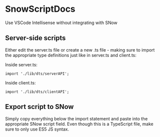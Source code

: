 # SnowScriptDocs
Use VSCode Intellisense without integrating with SNow

## Server-side scripts
Either edit the server.ts file or create a new .ts file - making sure to import the appropriate type definitions just like in server.ts and client.ts:

Inside server.ts:
```
import './lib/dts/serverAPI';
```

Inside client.ts:
```
import './lib/dts/clientAPI';
```

## Export script to SNow 
Simply copy everything below the import statement and paste into the appropriate SNow script field. Even though this is a TypeScript file, make sure to only use ES5 JS syntax.
